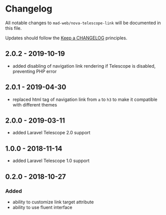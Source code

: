 # Changelog

All notable changes to `mad-web/nova-telescope-link` will be documented in this file.

Updates should follow the [Keep a CHANGELOG](http://keepachangelog.com/) principles.

## 2.0.2 - 2019-10-19

- added disabling of navigation link rendering if Telescope is disabled, preventing PHP error

## 2.0.1 - 2019-04-30

- replaced html tag of navigation link from `a` to `h3` to make it compatible with different themes

## 2.0.0 - 2019-03-11

- added Laravel Telescope 2.0 support

## 1.0.0 - 2018-11-14

- added Laravel Telescope 1.0 support

## 0.2.0 - 2018-10-27

### Added
- ability to customize link target attribute
- ability to use fluent interface
